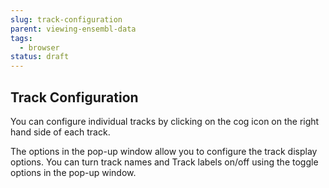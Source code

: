 ```yaml
---
slug: track-configuration
parent: viewing-ensembl-data
tags:
  - browser
status: draft
---
```


## Track Configuration
You can configure individual tracks by clicking on the cog icon on the right hand side of each track. 

The options in the pop-up window allow you to configure the track display options. You can turn track names and Track labels on/off using the toggle options in the pop-up window.
